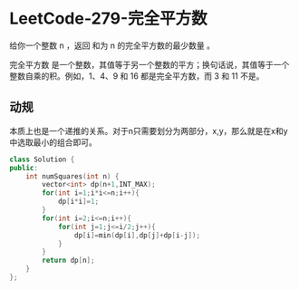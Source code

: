 # LeetCode-279-完全平方数

给你一个整数 n ，返回 和为 n 的完全平方数的最少数量 。

完全平方数 是一个整数，其值等于另一个整数的平方；换句话说，其值等于一个整数自乘的积。例如，1、4、9 和 16 都是完全平方数，而 3 和 11 不是。

## 动规

本质上也是一个递推的关系。对于n只需要划分为两部分，x,y，那么就是在x和y中选取最小的组合即可。

```C++
class Solution {
public:
    int numSquares(int n) {
        vector<int> dp(n+1,INT_MAX);
        for(int i=1;i*i<=n;i++){
            dp[i*i]=1;
        }
        for(int i=2;i<=n;i++){
            for(int j=1;j<=i/2;j++){
                dp[i]=min(dp[i],dp[j]+dp[i-j]);
            }
        }
        return dp[n];
    }
};
```

